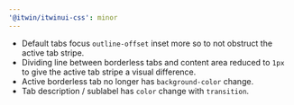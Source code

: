 ```yaml
---
'@itwin/itwinui-css': minor
---
```


- Default tabs focus `outline-offset` inset more so to not obstruct the active tab stripe.
- Dividing line between borderless tabs and content area reduced to `1px` to give the active tab stripe a visual difference.
- Active borderless tab no longer has `background-color` change.
- Tab description / sublabel has `color` change with `transition`.
